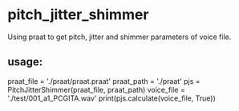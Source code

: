 # pitch_jitter_shimmer
Using praat to get pitch, jitter and shimmer parameters of voice file.

## usage:
praat_file = './praat/praat.praat'
praat_path = './praat'
pjs = PitchJitterShimmer(praat_file, praat_path)
voice_file = './test/001_a1_PCGITA.wav'
print(pjs.calculate(voice_file, True))
